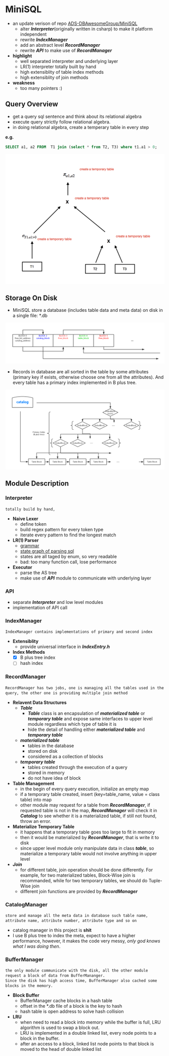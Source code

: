 # MiniSQL

- an update verison of repo [ADS-DBAwesomeGroup/MiniSQL](https://github.com/ADS-DBAwesomeGroup/MiniSQL)  
    + alter ***Interpreter***(originally written in csharp) to make it platform independent
    + rewrite ***IndexManager***
    + add an abstract level ***RecordManager***
    + rewrite ***API*** to make use of ***RecordManager***
- **highlight**
    + well separated interpreter and underlying layer
    + LR(1) interpreter totally built by hand
    + high extensiblity of table index methods
    + high extensiblity of join methods
- **weakness**
    + too many pointers :) 

## Query Overview

- get a query sql sentence and think about its relational algebra
- execute query strictly follow relational algebra. 
- in doing relational algebra, create a temperary table in every step

**e.g.**
``` sql
SELECT a1, a2 FROM  T1 join (select * from T2, T3) where t1.a1 > 0;
```

![execute_graph](./image/relational_algebra_eg.png)

## Storage On Disk
- MiniSQL store a database (includes table data and meta data) on disk in a single file: \*.db

![db](./image/db_file.png)

- Records in database are all sorted in the table by some attributes (primary key if exists, otherwise choose one from all the attributes). And every table has a primary index implemented in B plus tree.

![table_structure](./image/table_structure.png)

## Module Description

### Interpreter
    totally build by hand,
- **Naive Lexer**
    + define token
    + build regex pattern for every token type
    + iterate every pattern to find the longest match
- **LR(1) Parser**
    + [grammar](https://github.com/Jason0214/MiniSQL/blob/master/doc/SQL%20Parser%20DFA.md)
    + [state graph of parsing sql](https://github.com/Jason0214/MiniSQL/blob/master/doc/SQL%20Parser%20DFA.pdf)
    + states are all taged by enum, so very readable
    + bad: too many function call, lose performance
- **Executor**
    + parse the AS tree
    + make use of ***API*** module to communicate with underlying layer

### API
- separate ***Interpreter*** and low level modules
- implementation of API call

### IndexManager
    IndexManager contains implementations of primary and second index
- **Extensiblity**
    + provide universal interface in ***IndexEntry.h***
- **Index Methods**
    - [x] B plus tree index
    - [ ] hash index

### RecordManager
    RecordManager has two jobs, one is managing all the tables used in the query, the other one is providing multiple join method
- **Relavent Data Structures**
    + ***Table***
        * ***Table*** class is an encapsulation of ***materialized table*** or ***temporary table*** and expose same interfaces to upper level module regardless which type of table it is
        * hide the detail of handling either ***materialized table*** and ***temporary table***  
    + ***materialized table*** 
        + tables in the database
        + stored on disk
        + considered as a collection of blocks
    + ***temporary table*** 
        + tables created through the execution of a query
        + stored in memory
        + do not have idea of block
- **Table Management**
    + in the begin of every query execution, initialize an empty map
    + if a temporary table created, insert (key=table_name, value = class table) into map
    + other module may request for a table from ***RecordManager***, if requested table is not in the map, ***RecordManager*** will check it in ***Catalog*** to see whether it is a materialized table, if still not found, throw an error.
- **Materialize Temporary Table**
    + it happens that a temporary table goes too large to fit in memory
    + then it would be materialized by ***RecordManager***, that is write it to disk
    + since upper level module only manipulate data in class ***table***, so materialize a temporary table would not involve anything in upper level 
- ***Join***
    + for different table, join operation should be done differently. For example, for two materialized tables, Block-Wise join is recommanded, while for two temporary tables, we should do Tuple-Wise join
    + different join functions are provided by ***RecordManager***

### CatalogManager
    store and manage all the meta data in database such table name, attribute name, attribute number, attribute type and so on
- catalog manager in this project is **shit**
- I use B plus tree to index the meta, expect to have a higher performance, however, it makes the code very messy, *only god knows what I was doing then*.

### BufferManager
    the only module communicate with the disk, all the other module request a block of data from BufferMananger. 
    Since the disk has high access time, BufferManager also cached some blocks in the memory.
- **Block Buffer**
    + BufferManager cache blocks in a hash table
    + offset in the \*.db file of a block is the key to hash
    + hash table is open address to solve hash collision
- **LRU**
    + when need to read a block into memory while the buffer is full, LRU algorithm is used to swap a block out.
    + LRU is implemented in a double linked list, every node points to a block in the buffer. 
    + after an access to a block, linked list node points to that block is moved to the head of double linked list